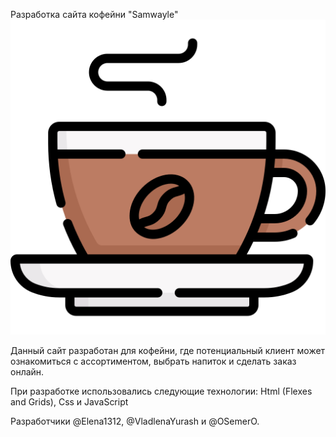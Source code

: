 Разработка сайта кофейни "Samwayle"<img src="./assets/icon/cup.png">

Данный сайт разработан для кофейни, где потенциальный клиент может ознакомиться с ассортиментом, выбрать напиток и сделать заказ онлайн.

При разработке использовались следующие технологии:
Html (Flexes and Grids), Css и JavaScript

Разработчики @Elena1312, @VladlenaYurash и @OSemerO.
